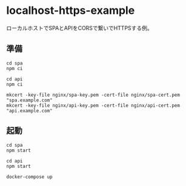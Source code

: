 # localhost-https-example

ローカルホストでSPAとAPIをCORSで繋いでHTTPSする例。

## 準備

```
cd spa
npm ci
```

```
cd api
npm ci
```

```
mkcert -key-file nginx/spa-key.pem -cert-file nginx/spa-cert.pem "spa.example.com"
mkcert -key-file nginx/api-key.pem -cert-file nginx/api-cert.pem "api.example.com"
```

## 起動

```
cd spa
npm start
```

```
cd api
npm start
```

```
docker-compose up
```

